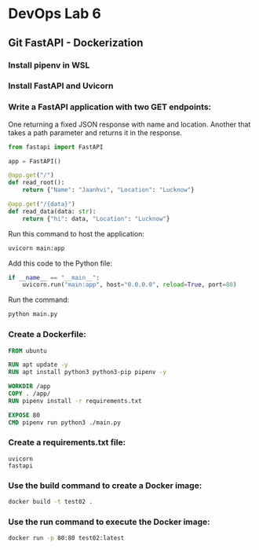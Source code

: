 # **DevOps Lab 6**

## **Git FastAPI - Dockerization**

### **Install pipenv in WSL**

### **Install FastAPI and Uvicorn**

### **Write a FastAPI application with two GET endpoints:**

One returning a fixed JSON response with name and location.
Another that takes a path parameter and returns it in the response.

```python
from fastapi import FastAPI

app = FastAPI()

@app.get("/")
def read_root():
    return {"Name": "Jaanhvi", "Location": "Lucknow"}

@app.get("/{data}")
def read_data(data: str):
    return {"hi": data, "Location": "Lucknow"}
```

Run this command to host the application:

```sh
uvicorn main:app
```

Add this code to the Python file:

```python
if __name__ == "__main__":
    uvicorn.run("main:app", host="0.0.0.0", reload=True, port=80)
```

Run the command:

```sh
python main.py
```

### **Create a Dockerfile:**

```Dockerfile
FROM ubuntu

RUN apt update -y
RUN apt install python3 python3-pip pipenv -y

WORKDIR /app
COPY . /app/
RUN pipenv install -r requirements.txt

EXPOSE 80
CMD pipenv run python3 ./main.py
```

### **Create a requirements.txt file:**

```
uvicorn
fastapi
```

### **Use the build command to create a Docker image:**

```sh
docker build -t test02 .
```

### **Use the run command to execute the Docker image:**

```sh
docker run -p 80:80 test02:latest
```
